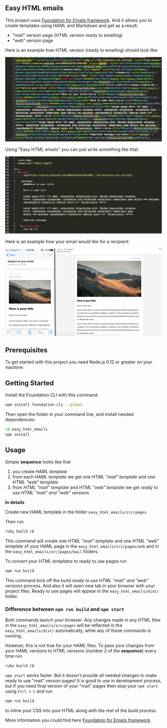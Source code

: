 Easy HTML emails
----------------

This project uses [Foundation for Emails framework](http://foundation.zurb.com/emails).
And it allows you to create templates using HAML and Markdown and get as a result:
- "mail" version page (HTML version ready to emailing)
- "web" version page

Here is an example how HTML version (ready to emailing) should look like:

![ready_to_emailing.png](./src/assets/img/ready_to_emailing.png "ready_to_emailing.png")

Using "Easy HTML emails" you can just write something like that:

![your code](./src/assets/img/your_code.png "your code")

Here is an example how your email would like for a recipient:

![in_mail_client](./src/assets/img/in_mail_client.jpg "in_mail_client")


Prerequisites
-------------

To get started with this project you need Node.js 0.12 or greater on your machine.

Getting Started
---------------

Install the Foundation CLI with this command:

```bash
npm install foundation-cli --global
```

Then open the folder in your command line, and install needed dependencies:

```bash
cd easy_html_emails
npm install
```

Usage
-----

Simple **sequence** looks like that
1. you create *HAML template*
2. from each *HAML template* we get one *HTML "mail" template* and one *HTML "web" template* 
3. from *HTML "mail" template* and *HTML "web" template* we get *ready to use  HTML "mail" and "web" versions*

**In details**

Create new HAML template in the folder `easy_html_emails/src/pages`

Then run

```bash
ruby build.rb
``` 
 
This command will create one *HTML "mail" template* and one *HTML "web" template* of your HAML page in 
the `easy_html_emails/src/pages/web` and in the `easy_html_emails/src/pages/mail` folders.

To convert your *HTML templates* to ready to use pages run

```bash
npm run build
```
 
This command kick off the build *ready to use  HTML "mail" and "web" versions* process. And also it will open 
new tab in your browser with your project files.
Ready to use pages will appear in the `easy_html_emails/dist/` folder.

### Difference between `npm run build` and `npm start`

Both commands launch your browser. Any changes made in any HTML files in the `easy_html_emails/src/pages` will be reflected in the `easy_html_emails/dist/` automatically, while any of these commands is running.

However, this is not true for your HAML files. To pass your changes from your HAML versions to HTML versions (number 2 of the **sequence**) every time run

```bash
ruby build.rb
``` 

`npm start` works faster. But it doesn't provide all needed changes to make ready to use "mail" version pages!
It is good to use in development process, but if you need final version of your "mail" pages then stop your `npm start` using `Ctrl + C`
and run

```bash
npm run build
```

to inline your CSS into your HTML along with the rest of the build process.

More information you could find  here [Foundation for Emails framework](http://foundation.zurb.com/emails).

